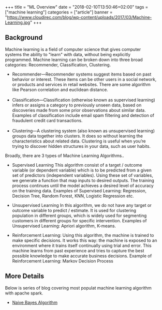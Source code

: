 +++
title = "ML Overview"
date = "2018-02-10T13:50:46+02:00"
tags = ["machine learning"]
categories = ["article"]
banner = "https://www.cloudirec.com/blog/wp-content/uploads/2017/03/Machine-Learning.jpg"
+++
## Background
Machine learning is a field of computer science that gives computer systems the ability to "learn" with data, without being explicitly programmed. Machine learning can be broken down into three broad categories: Recommender, Classification, Clustering.

* Recommender—Recommender systems suggest items based on past behavior or interest. These items can be other users in a social network, or products and services in retail websites. There are some algorithm like Pearson correlation and euclidean distance.</li><br>
* Classification—Classification (otherwise known as supervised learning) infers or assigns a category to previously unseen data, based on discoveries made from some prior observations about similar data. Examples of classification include email spam filtering and detection of fraudulent credit card transactions.</li><br>
* Clustering—A clustering system (also known as unsupervised learning) groups data together into clusters. It does so without learning the characteristics about related data. Clustering is useful when you’re trying to discover hidden structures in your data, such as user habits.</li>

Broadly, there are 3 types of Machine Learning Algorithms..

* Supervised Learning
This algorithm consist of a target / outcome variable (or dependent variable) which is to be predicted from a given set of predictors (independent variables). Using these set of variables, we generate a function that map inputs to desired outputs. The training process continues until the model achieves a desired level of accuracy on the training data. Examples of Supervised Learning: Regression, Decision Tree, Random Forest, KNN, Logistic Regression etc.

* Unsupervised Learning
In this algorithm, we do not have any target or outcome variable to predict / estimate.  It is used for clustering population in different groups, which is widely used for segmenting customers in different groups for specific intervention. Examples of Unsupervised Learning: Apriori algorithm, K-means.

* Reinforcement Learning:
Using this algorithm, the machine is trained to make specific decisions. It works this way: the machine is exposed to an environment where it trains itself continually using trial and error. This machine learns from past experience and tries to capture the best possible knowledge to make accurate business decisions. Example of Reinforcement Learning: Markov Decision Process

## More Details
Below is series of blog covering most populat machine learning algorithm with apache spark.

* [Naive Bayes Algorithm](http://)